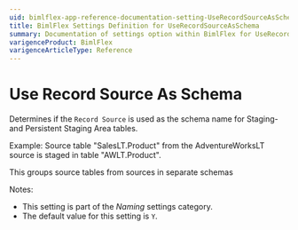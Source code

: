 ```yaml
---
uid: bimlflex-app-reference-documentation-setting-UseRecordSourceAsSchema
title: BimlFlex Settings Definition for UseRecordSourceAsSchema
summary: Documentation of settings option within BimlFlex for UseRecordSourceAsSchema
varigenceProduct: BimlFlex
varigenceArticleType: Reference
---
```


# Use Record Source As Schema

Determines if the `Record Source` is used as the schema name for Staging- and Persistent Staging Area tables.

Example: Source table "SalesLT.Product" from the AdventureWorksLT source is staged in table "AWLT.Product".

This groups source tables from sources in separate schemas

Notes:

* This setting is part of the *Naming* settings category.
* The default value for this setting is `Y`.
